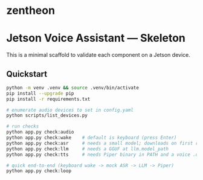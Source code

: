 # zentheon

# Jetson Voice Assistant — Skeleton

This is a minimal scaffold to validate each component on a Jetson device.

## Quickstart
```bash
python -m venv .venv && source .venv/bin/activate
pip install --upgrade pip
pip install -r requirements.txt

# enumerate audio devices to set in config.yaml
python scripts/list_devices.py

# run checks
python app.py check:audio
python app.py check:wake    # default is keyboard (press Enter)
python app.py check:asr     # needs a small model; downloads on first run (faster-whisper)
python app.py check:llm     # needs a GGUF at llm.model_path
python app.py check:tts     # needs Piper binary in PATH and a voice .onnx

# quick end-to-end (keyboard wake -> mock ASR -> LLM -> Piper)
python app.py check:loop
